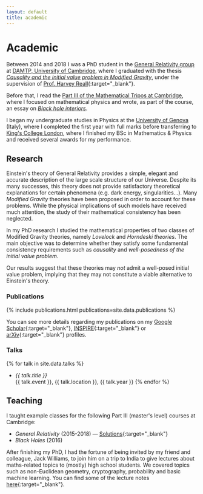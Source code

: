 ```yaml
---
layout: default
title: academic
---
```

# Academic

Between 2014 and 2018 I was a PhD student in the [General Relativity group](https://www.damtp.cam.ac.uk/research/gr/index)
at [DAMTP, University of Cambridge](http://www.damtp.cam.ac.uk/),
where I graduated with the thesis [*Causality and the initial value problem in Modified Gravity*](https://www.repository.cam.ac.uk/handle/1810/277416),
under the supervision of [Prof. Harvey Reall](https://www.damtp.cam.ac.uk/person/hsr1000){:target="_blank"}.

Before that, I read the [Part III of the Mathematical Tripos at Cambridge](https://www.maths.cam.ac.uk/postgrad/part-iii/prospective.html), where I focused
on mathematical physics and wrote, as part of the course, an essay on
[*Black hole interiors*](download/black_hole_interiors-G_Papallo.pdf).

I began my undergraduate studies in Physics at the [University of Genova](https://www.difi.unige.it/en) (Italy), where I completed the first year with full marks before transferring to [King's College London](https://www.kcl.ac.uk/mathematics), where I finished my BSc in Mathematics & Physics and received several awards for my performance.

## Research

Einstein's theory of General Relativity provides a simple, elegant and accurate description of the large scale structure of our Universe.
Despite its many successes, this theory does not provide satisfactory theoretical explanations for certain phenomena (e.g. dark energy, singularities...).
Many *Modified Gravity* theories have been proposed in order to account for these problems.
While the physical implications of such models have received much attention, the study of their mathematical consistency has been neglected.

In my PhD research I studied the mathematical properties of two classes of Modified Gravity theories, namely *Lovelock* and *Horndeski theories*. The main objective was to determine whether they satisfy some fundamental consistency requirements such as *causality* and *well-posedness of the initial value problem*.

Our results suggest that these theories may *not* admit a well-posed initial value problem, implying that they may not constitute a viable alternative to Einstein's theory.

### Publications

{% include publications.html publications=site.data.publications %}

You can see more details regarding my publications on my [Google Scholar](https://scholar.google.com/citations?user=CyCTAuMAAAAJ&hl=en){:target="_blank"}, [INSPIRE](https://inspirehep.net/author/profile/G.Papallo.1){:target="_blank"} or [arXiv](https://arxiv.org/a/papallo_g_1.html){:target="_blank"} profiles.

### Talks


{% for talk in site.data.talks %}
- *{{ talk.title }}*<br/> {{ talk.event }}, {{ talk.location }}, {{ talk.year }}
{% endfor %}

## Teaching

I taught example classes for the following Part III (master's level) courses at Cambridge:
* *General Relativity* (2015-2018) — [Solutions](https://drive.google.com/drive/folders/0B9Zt6SMRBBvTVW1HSDFicFFYdkE?resourcekey=0-4SSin-u4bWQWIEFDpfhr9Q&usp=sharing){:target="_blank"}
* *Black Holes* (2016)

After finishing my PhD, I had the fortune of being invited by my friend and colleague,
Jack Williams, to join him on a trip to India to give lectures about maths-related topics
to (mostly) high school students. We covered topics such as non-Euclidean geometry,
cryptography, probability and basic machine learning. You can find some of the lecture
notes [here](https://drive.google.com/drive/folders/1D-sjAMoxO9STHQo7HXBly--QMOupgIMM?usp=drive_link){:target="_blank"}.